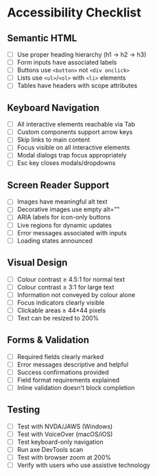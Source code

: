 # Accessibility Checklist

## Semantic HTML
- [ ] Use proper heading hierarchy (h1 → h2 → h3)
- [ ] Form inputs have associated labels
- [ ] Buttons use `<button>` not `<div onclick>`
- [ ] Lists use `<ul>`/`<ol>` with `<li>` elements
- [ ] Tables have headers with scope attributes

## Keyboard Navigation
- [ ] All interactive elements reachable via Tab
- [ ] Custom components support arrow keys
- [ ] Skip links to main content
- [ ] Focus visible on all interactive elements
- [ ] Modal dialogs trap focus appropriately
- [ ] Esc key closes modals/dropdowns

## Screen Reader Support
- [ ] Images have meaningful alt text
- [ ] Decorative images use empty alt=""
- [ ] ARIA labels for icon-only buttons
- [ ] Live regions for dynamic updates
- [ ] Error messages associated with inputs
- [ ] Loading states announced

## Visual Design
- [ ] Colour contrast ≥ 4.5:1 for normal text
- [ ] Colour contrast ≥ 3:1 for large text
- [ ] Information not conveyed by colour alone
- [ ] Focus indicators clearly visible
- [ ] Clickable areas ≥ 44×44 pixels
- [ ] Text can be resized to 200%

## Forms & Validation
- [ ] Required fields clearly marked
- [ ] Error messages descriptive and helpful
- [ ] Success confirmations provided
- [ ] Field format requirements explained
- [ ] Inline validation doesn't block completion

## Testing
- [ ] Test with NVDA/JAWS (Windows)
- [ ] Test with VoiceOver (macOS/iOS)
- [ ] Test keyboard-only navigation
- [ ] Run axe DevTools scan
- [ ] Test with browser zoom at 200%
- [ ] Verify with users who use assistive technology